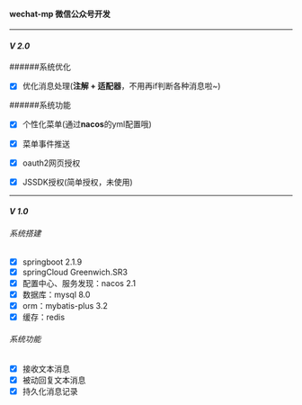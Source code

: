#### wechat-mp 微信公众号开发 


****

#### *V 2.0*
######系统优化
- [x] 优化消息处理\(**注解 + 适配器**，不用再if判断各种消息啦~)
      
######系统功能
- [x] 个性化菜单\(通过**nacos**的yml配置哦)
- [x] 菜单事件推送
- [x] oauth2网页授权
- [x] JSSDK授权\(简单授权，未使用)


****


#### *V 1.0*
###### 系统搭建
- [x] springboot 2.1.9
- [x] springCloud Greenwich.SR3
- [x] 配置中心、服务发现：nacos 2.1
- [x] 数据库：mysql 8.0 
- [x]  orm：mybatis-plus 3.2
- [x] 缓存：redis
      
###### 系统功能
- [x] 接收文本消息
- [x] 被动回复文本消息
- [x] 持久化消息记录